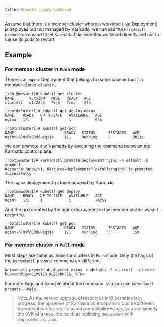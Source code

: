```yaml
---
title: Promote legacy workload
---
```


Assume that there is a member cluster where a workload (like Deployment) is deployed but not managed by Karmada, we can use the `karmadactl promote` command to let Karmada take over this workload directly and not to cause its pods to restart.

## Example

### For member cluster in `Push` mode
There is an `nginx` Deployment that belongs to namespace `default` in member cluster `cluster1`.

```
[root@master1]# kubectl get cluster
NAME       VERSION   MODE   READY   AGE
cluster1   v1.22.3   Push   True    24d
```

```
[root@cluster1]# kubectl get deploy nginx
NAME    READY   UP-TO-DATE   AVAILABLE   AGE
nginx   1/1     1            1           66s

[root@cluster1]# kubectl get pod
NAME                       READY   STATUS      RESTARTS   AGE
nginx-6799fc88d8-sqjj4     1/1     Running     0          2m12s
```

We can promote it to Karmada by executing the command below on the Karmada control plane.

```
[root@master1]# karmadactl promote deployment nginx -n default -C member1
Resource "apps/v1, Resource=deployments"(default/nginx) is promoted successfully
```

The nginx deployment has been adopted by Karmada.

```
[root@master1]# kubectl get deploy
NAME    READY   UP-TO-DATE   AVAILABLE   AGE
nginx   1/1     1            1           7m25s
```

And the pod created by the nginx deployment in the member cluster wasn't restarted.

```
[root@cluster1]# kubectl get pod
NAME                       READY   STATUS      RESTARTS   AGE
nginx-6799fc88d8-sqjj4     1/1     Running     0          15m
```

### For member cluster in `Pull` mode
Most steps are same as those for clusters in `Push` mode. Only the flags of the `karmadactl promote` command are different.

```
karmadactl promote deployment nginx -n default -C cluster1 --cluster-kubeconfig=<CLUSTER_KUBECONFIG_PATH>
```

For more flags and example about the command, you can use `karmadactl promote --help`.

> Note: As the version upgrade of resources in Kubernetes is in progress, the apiserver of Karmada control plane cloud be different from member clusters. To avoid compatibility issues, you can specify the GVK of a resource, such as replacing `deployment` with `deployment.v1.apps`.